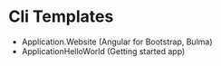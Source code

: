 # Cli Templates
* Application.Website (Angular for Bootstrap, Bulma)
* ApplicationHelloWorld (Getting started app)